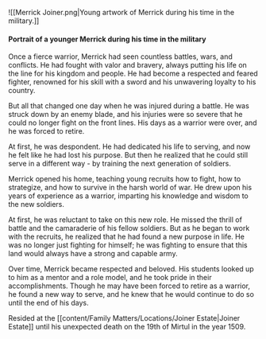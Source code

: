 ![[Merrick Joiner.png|Young artwork of Merrick during his time in the military.]]
#### Portrait of a younger Merrick during his time in the military

Once a fierce warrior, Merrick had seen countless battles, wars, and conflicts. He had fought with valor and bravery, always putting his life on the line for his kingdom and people. He had become a respected and feared fighter, renowned for his skill with a sword and his unwavering loyalty to his country.

But all that changed one day when he was injured during a battle. He was struck down by an enemy blade, and his injuries were so severe that he could no longer fight on the front lines. His days as a warrior were over, and he was forced to retire.

At first, he was despondent. He had dedicated his life to serving, and now he felt like he had lost his purpose. But then he realized that he could still serve in a different way - by training the next generation of soldiers.

Merrick opened his home, teaching young recruits how to fight, how to strategize, and how to survive in the harsh world of war. He drew upon his years of experience as a warrior, imparting his knowledge and wisdom to the new soldiers.

At first, he was reluctant to take on this new role. He missed the thrill of battle and the camaraderie of his fellow soldiers. But as he began to work with the recruits, he realized that he had found a new purpose in life. He was no longer just fighting for himself; he was fighting to ensure that this land would always have a strong and capable army.

Over time, Merrick became respected and beloved. His students looked up to him as a mentor and a role model, and he took pride in their accomplishments. Though he may have been forced to retire as a warrior, he found a new way to serve, and he knew that he would continue to do so until the end of his days. 

Resided at the [[content/Family Matters/Locations/Joiner Estate|Joiner Estate]] until his unexpected death on the 19th of Mirtul in the year 1509.
